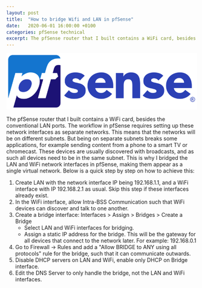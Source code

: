 ```yaml
---
layout: post
title:  "How to bridge Wifi and LAN in pfSense"
date:   2020-06-01 16:00:00 +0100
categories: pfSense technical
excerpt: The pfSense router that I built contains a WiFi card, besides the conventional LAN ports. The workflow in pfSense requires setting up these network interfaces as separate networks. This means that the networks will be on different subnets. But being on separate subnets breaks some applications, for example sending content from a phone to a smart TV or chromecast. These devices are usually discovered with broadcasts, and as such all devices need to be in the same subnet. This is why I bridged the LAN and WiFi network interfaces in pfSense, making them appear as a single virtual network
---
```



![pfSense Logo](/images/pfsenes_logo.png "pfSense")

The pfSense router that I built contains a WiFi card, besides the conventional LAN ports. The workflow in pfSense requires setting up these network interfaces as separate networks. This means that the networks will be on different subnets. But being on separate subnets breaks some applications, for example sending content from a phone to a smart TV or chromecast. These devices are usually discovered with broadcasts, and as such all devices need to be in the same subnet. This is why I bridged the LAN and WiFi network interfaces in pfSense, making them appear as a single virtual network. Below is a quick step by step on how to achieve this: 

1. Create LAN with the network interface IP being 192.168.1.1, and a WiFi interface with IP 192.168.2.1 as usual. Skip this step if these interfaces already exist.
2. In the WiFi interface, allow Intra-BSS Communication such that WiFi devices can discover and talk to one another.
3. Create a bridge interface: Interfaces > Assign > Bridges > Create a Bridge
   - Select LAN and WiFi interfaces for bridging.
   - Assign a static IP address for the bridge. This will be the gateway for all devices that connect to the network later. For example: 192.168.0.1
4. Go to Firewall -> Rules and add a "Allow BRIDGE to ANY using all protocols" rule for the bridge, such that it can communicate outwards.
5. Disable DHCP servers on LAN and WiFi, enable only DHCP on Bridge interface.
6. Edit the DNS Server to only handle the bridge, not the LAN and WiFi interfaces.